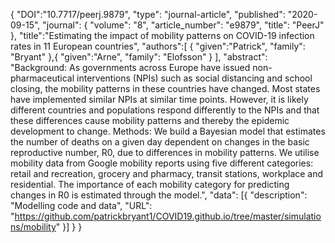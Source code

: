 {
      "DOI":"10.7717/peerj.9879",
      "type": "journal-article",
      "published": "2020-09-15",
      "journal": {
          "volume": "8",
          "article_number": "e9879",
          "title": "PeerJ"
          },
      "title":"Estimating the impact of mobility patterns on COVID-19 infection rates in 11 European countries",
      "authors":[
         {
            "given":"Patrick",
            "family": "Bryant"
         },{
            "given":"Arne",
            "family": "Elofsson"
         }
      ],
      "abstract": "Background: As governments across Europe have issued non-pharmaceutical interventions (NPIs) such as social distancing and school closing, the mobility patterns in these countries have changed. Most states have implemented similar NPIs at similar time points. However, it is likely different countries and populations respond differently to the NPIs and that these differences cause mobility patterns and thereby the epidemic development to change. Methods: We build a Bayesian model that estimates the number of deaths on a given day dependent on changes in the basic reproductive number, R0, due to differences in mobility patterns. We utilise mobility data from Google mobility reports using five different categories: retail and recreation, grocery and pharmacy, transit stations, workplace and residential. The importance of each mobility category for predicting changes in R0 is estimated through the model.",
      "data": [{
        "description": "Modelling code and data",
        "URL": "https://github.com/patrickbryant1/COVID19.github.io/tree/master/simulations/mobility"
      }]
   }
}
